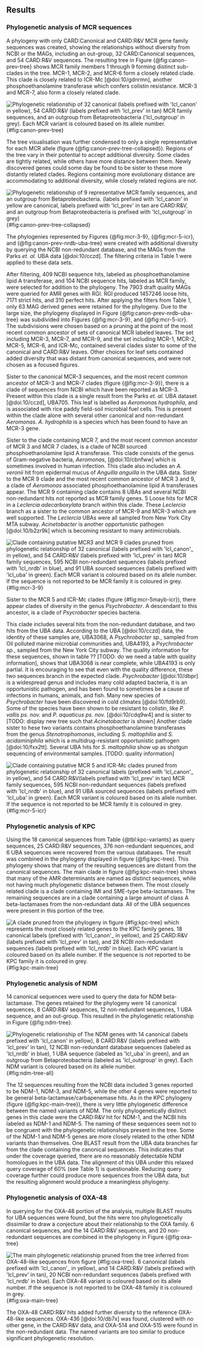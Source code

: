 ## Results

### Phylogenetic analysis of MCR sequences

A phylogeny with only CARD:Canonical and CARD:R&V MCR gene family sequences was created, showing the relationships without diversity from NCBI or the MAGs, including an out-group, 32 CARD:Canonical sequences, and 54 CARD:R&V sequences.
The resulting tree in Figure {@fig:canon-prev-tree} shows MCR family members 1 through 9 forming distinct sub-clades in the tree.
MCR-1, MCR-2, and MCR-6 form a closely related clade.
This clade is closely related to ICR-Mc [@doi:10/gdnrmn], another phosphoethanolamine transferase which confers colistin resistance.
MCR-3 and MCR-7, also form a closely related clade.

![Phylogenetic relationship of 32 canonical (labels prefixed with 'lcl_canon' in yellow), 54 CARD:R&V (labels prefixed with 'lcl_prev' in tan) MCR family sequences, and an outgroup from Betaproteobacteria ('lcl_outgroup' in grey). Each MCR variant is coloured based on its allele number.](images/mcr_canon_prev_full.mintax.svg){#fig:canon-prev-tree}

The tree visualisation was further condensed to only a single representative for each MCR allele (figure {@fig:canon-prev-tree-collapsed}).
Regions of the tree vary in their potential to accept additional diversity.
Some clades are tightly related, while others have more distance between them.
Newly discovered genes could some day be found to be sister to these more distantly related clades.
Regions containing more evolutionary distance are accommodating to additional diversity, while closely related regions are not.

![Phylogenetic relationship of 9 representative MCR family sequences, and an outgroup from Betaproteobacteria. (labels prefixed with 'lcl_canon' in yellow are canonical, labels prefixed with 'lcl_prev' in tan are CARD:R&V, and an outgroup from Betaproteobacteria is prefixed with 'lcl_outgroup' in grey)](images/mcr_canon_prev_collapsed.mintax.svg){#fig:canon-prev-tree-collapsed}

The phylogenies represented by Figures {@fig:mcr-3-9}, {@fig:mcr-5-icr}, and {@fig:canon-prev-nrdb-uba-tree} were created with additional diversity by querying the NCBI non-redundant database, and the MAGs from the Parks _et. al._ UBA data [@doi:10/cczd].
The filtering criteria in Table 1 were applied to these data sets.

After filtering, 409 NCBI sequence hits, labeled as phosphoethanolamine lipid A transferase, and 104 NCBI sequence hits, labeled as MCR family, were selected for addition to the phylogeny.
The 7903 draft quality MAGs were queried for AMR genes with RGI.
RGI produced 1457246 loose hits, 7171 strict hits, and 310 perfect hits.
After applying the filters from Table 1, only 63 MAG derived genes were retained for the phylogeny.
Due to the large size, the phylogeny displayed in Figure {@fig:canon-prev-nrdb-uba-tree} was subdivided into Figures {@fig:mcr-3-9}, and {@fig:mcr-5-icr}.
The subdivisions were chosen based on a pruning at the point of the most recent common ancestor of sets of canonical MCR labeled leaves.
The set including MCR-3, MCR-7, and MCR-9, and the set including MCR-1, MCR-2, MCR-5, MCR-6, and ICR-Mc, contained several clades sister to some of the canonical and CARD:R&V leaves.
Other choices for leaf sets contained added diversity that was distant from canonical sequences, and were not chosen as a focused figures.

Sister to the canonical MCR-3 sequences, and the most recent common ancestor of MCR-3 and MCR-7 clades (figure {@fig:mcr-3-9}), there is a clade of sequences from NCBI which have been reported as MCR-3.
Present within this clade is a single result from the Parks _et. al._ UBA dataset [@doi:10/cczd], UBA705.
This leaf is labelled as *Aeromonas hydrophila*, and is associated with rice paddy field-soil microbial fuel cells.
This is present within the clade alone with several other canonical and non-redundant *Aeromonas*.
*A. hydrophila* is a species which has been found to have an MCR-3 gene.

Sister to the clade containing MCR 7, and the most recent common ancestor of MCR 3 and MCR 7 clades, is a clade of NCBI sourced phosphoethanolamine lipid A transferase.
This clade consists of the genus of Gram-negative bacteria, *Aeromonas*, [@doi:10/cbnfww] which is sometimes involved in human infection.
This clade also includes an *A. veronii* hit from epidermal mucus of *Anguilla anguilla* in the UBA data.
Sister to the MCR 9 clade and the most recent common ancestor of MCR 3 and 9, a clade of *Aeromonas* associated phosphoethanolamine lipid A transferases appear.
The MCR 9 containing clade contains 8 UBAs and several NCBI non-redundant hits not reported as MCR family genes.
5 Loose hits for MCR in a *Leclercia adecarboxylata* branch within this clade.
These *Leclercia* branch as a sister to the common ancestor of MCR-9 and MCR-3 which are well supported.
The *Leclercia* UBAs were all sampled from New York City MTA subway.
*Acinetobacter* is another opportunistic pathogen [@doi:10/b2zr9k] which is becoming resistant to many antimicrobials.

![Clade containing putative MCR3 and MCR 9 clades pruned from phylogenetic relationship of 32 canonical (labels prefixed with 'lcl_canon'_ in yellow), and 54 CARD:R&V (labels prefixed with 'lcl_prev' in tan) MCR family sequences, 595 NCBI non-redundant sequences (labels prefixed with 'lcl_nrdb' in blue), and 91 UBA sourced sequences (labels prefixed with 'lcl_uba' in green). Each MCR variant is coloured based on its allele number. If the sequence is not reported to be MCR family it is coloured in grey.](images/mcr3_mcr9_diversity.mintax.svg){#fig:mcr-3-9}

Sister to the MCR 5 and ICR-Mc clades (figure {#fig:mcr-5mayb-icr}), there appear clades of diversity in the genus *Psychrobacter*.
A descendant to this ancestor, is a clade of *Psycrobacter* species bacteria.

This clade includes several hits from the non-redundant database, and two hits from the UBA data.
According to the UBA [@doi:10/cczd] data, the identity of these samples are,
UBA3068, A *Psychrobacter sp.*, sampled from Oil polluted marine microbial communities and, UBA4193, a *Psychrobacter sp.*, sampled from the New York City subway.
The quality information for these sequences, shown in table ?? [TODO: do we need a table with quality information], shows that UBA3068 is near complete, while UBA4193 is only partial.
It is encouraging to see that even with the quality difference, these two sequences branch in the expected clade.
*Psychrobacter* [@doi:10/dbpr] is a widespread genus and includes many cold adapted bacteria, it is an opportunistic pathogen, and has been found to sometimes be a cause of infections in humans, animals, and fish. Many new species of *Psychrobacter* have been discovered in cold climates [@doi:10/fd9rb9].
Some of the species have been shown to be resistant to colistin, like *P. vallis ps. nov.* and *P. aquaticus ps. nov.* [@doi:10/cdq9w4] and is sister to [TODO: display new tree such that *Acinetobacter* is shown]
Another clade sister to hese two variants contains phosphoethanolamine transferases from the genus *Stenotrophomonas*, including *S. maltophilia* and *S. acidaminiphila* which is a multidrug-resistant opportunistic pathogen [@doi:10/fxx2tt].
Several UBA hits for *S. maltophilia* show up as shotgun sequencing of environmental samples. [TODO: quality information]

![Clade containing putative MCR 5 and ICR-Mc clades pruned from phylogenetic relationship of 32 canonical labels (prefixed with 'lcl_canon'_ in yellow), and 54 CARD:R&V(labels prefixed with 'lcl_prev' in tan) MCR family sequences, 595 NCBI non-redundant sequences (labels prefixed with 'lcl_nrdb' in blue), and 91 UBA sourced sequences (labels prefixed with 'lcl_uba' in green). Each MCR variant is coloured based on its allele number. If the sequence is not reported to be MCR family it is coloured in grey.](images/mcr5_icrmc_diversity.mintax.svg){#fig:mcr-5-icr}

### Phylogenetic analysis of KPC

Using the 18 canonical sequences from Table {@tbl:kpc-variants} as query sequences, 25 CARD:R&V sequences, 376 non-redundant sequences, and 6 UBA sequences were recovered from the various databases. The result was 
combined in the phylogeny displayed in figure {@fig:kpc-tree}.
This phylogeny shows that many of the resulting sequences are distant from the canonical sequences. The main clade in figure {@fig:kpc-main-tree} shows that many of the AMR determinants are named as distinct sequences, while not having much phylogenetic distance between them.
The most closely related clade is a clade containing IMI and SME-type beta-lactamases.
The remaining sequences are in a clade containing a large amount of class A beta-lactamases from the non-redundant data. All of the UBA sequences were present in this portion of the tree.

![A clade pruned from the phylogeny in figure {#fig:kpc-tree} which represents the most closely related genes to the KPC family genes. 18 canonical labels (prefixed with 'lcl_canon'_ in yellow), and 25 CARD:R&V (labels prefixed with 'lcl_prev' in tan), and 28 NCBI non-redundant sequences (labels prefixed with 'lcl_nrdb' in blue). Each KPC variant is coloured based on its allele number. If the sequence is not reported to be KPC family it is coloured in grey.](images/kpc_main_clade.mintax.svg){#fig:kpc-main-tree}


### Phylogenetic analysis of NDM

14 canonical sequences were used to query the data for NDM beta-lactamase.
The genes retained for the phylogeny were 14 canonical sequences, 8 CARD:R&V sequences, 12 non-redundant sequences, 1 UBA sequence, and an out-group.
This resulted in the phylogenetic relationship in Figure {@fig:ndm-tree}.

![Phylogenetic relationship of The NDM genes with 14 canonical (labels prefixed with 'lcl_canon' in yellow), 8 CARD:R&V (labels prefixed with 'lcl_prev' in tan), 12 NCBI non-redundant database sequences (labeled as 'lcl_nrdb' in blue), 1 UBA sequence (labeled as 'lcl_uba' in green), and an outgroup from Betaproteobacteria (labeled as 'lcl_outgroup' in grey). Each NDM variant is coloured based on its allele number.](images/ndm_full.mintax.svg){#fig:ndm-tree-all}

The 12 sequences resulting from the NCBI data included 3 genes reported to be NDM-1, NDM-3, and NDM-5, while the other 4 genes were reported to be general beta-lactamase/carbapenemase hits.
As in the KPC phylogeny (figure {@fig:kpc-main-tree}), there is very little phylogenetic difference between the named variants of NDM.
The only phylogenetically distinct genes in this clade were the CARD:R&V hit for NDM-1, and the NCBI hits labeled as NDM-1 and NDM-5.
The naming of these sequences seem not to be congruent with the phylogenetic relationships present in the tree.
Some of the NDM-1 and NDM-5 genes are more closely related to the other NDM variants than themselves.
One BLAST result from the UBA data branches far from the clade containing the canonical sequences.
This indicates that under the coverage queried, there are no reasonably detectable NDM homologues in the UBA data.
The alignment of this UBA under this relaxed query coverage of 60% (see Table 1) is questionable.
Reducing query coverage further could produce more sequences from the UBA data, but the resulting alignment would produce a meaningless phylogeny.

### Phylogenetic analysis of OXA-48

In querying for the OXA-48 portion of the analysis, multiple BLAST results for UBA sequences were found, but the hits were too phylogenetically dissimilar to draw a conjecture about their relationship to the OXA family. 6 canonical sequences, and the 14 CARD:R&V sequences, and 20 non-redundant sequences are combined in the phylogeny in Figure {@fig:oxa-tree}

![The main phylogenetic relationship pruned from the tree inferred from OXA-48-like sequences from figure {#fig:oxa-tree}. 6 canonical (labels prefixed with 'lcl_canon'_ in yellow), and 14 CARD:R&V (labels prefixed with 'lcl_prev' in tan), 20 NCBI non-redundant sequences (labels prefixed with 'lcl_nrdb' in blue). Each OXA-48 variant is coloured based on its allele number. If the sequence is not reported to be OXA-48 family it is coloured in grey.](images/oxa_main_clade.mintax.svg){#fig:oxa-main-tree}

The OXA-48 CARD:R&V hits added further diversity to the reference OXA-48-like sequences. OXA-436 [@doi:10/db7x] was found, clustered with no other gene, in the CARD:R&V data, and OXA-514 and OXA-515 were found in the non-redundant data. The named variants are too similar to produce significant phylogenetic resolution.
